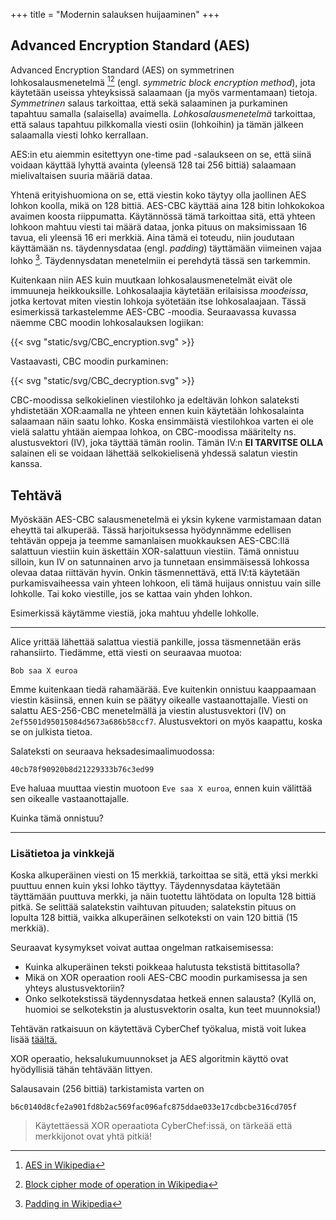 +++
title = "Modernin salauksen huijaaminen"
+++

## Advanced Encryption Standard (AES)

Advanced Encryption Standard (AES) on symmetrinen lohkosalausmenetelmä [^1][^3] (engl. *symmetric block encryption method*), jota käytetään useissa yhteyksissä salaamaan (ja myös varmentamaan) tietoja. *Symmetrinen* salaus tarkoittaa, että sekä salaaminen ja purkaminen tapahtuu samalla (salaisella) avaimella. *Lohkosalausmenetelmä* tarkoittaa, että salaus tapahtuu pilkkomalla viesti osiin (lohkoihin) ja tämän jälkeen salaamalla viesti lohko kerrallaan.

AES:in etu aiemmin esitettyyn one-time pad -salaukseen on se, että siinä voidaan käyttää lyhyttä avainta (yleensä 128 tai 256 bittiä) salaamaan mielivaltaisen suuria määriä dataa. 

Yhtenä erityishuomiona on se, että viestin koko täytyy olla jaollinen AES lohkon koolla, mikä on 128 bittiä. 
AES-CBC käyttää aina 128 bitin lohkokokoa avaimen koosta riippumatta.
Käytännössä tämä tarkoittaa sitä, että yhteen lohkoon mahtuu viesti tai määrä dataa, jonka pituus on maksimissaan 16 tavua, eli yleensä 16 eri merkkiä. 
Aina tämä ei toteudu, niin joudutaan käyttämään ns. täydennysdataa (engl. *padding*) täyttämään viimeinen vajaa lohko [^2]. 
Täydennysdatan menetelmiin ei perehdytä tässä sen tarkemmin.

Kuitenkaan niin AES kuin muutkaan lohkosalausmenetelmät eivät ole immuuneja heikkouksille. Lohkosalaajia käytetään erilaisissa *moodeissa*, jotka kertovat miten viestin lohkoja syötetään itse lohkosalaajaan. Tässä esimerkissä tarkastelemme AES-CBC -moodia. Seuraavassa kuvassa näemme CBC moodin lohkosalauksen logiikan:

{{< svg "static/svg/CBC_encryption.svg" >}}

Vastaavasti, CBC moodin purkaminen:

{{< svg "static/svg/CBC_decryption.svg" >}}

CBC-moodissa selkokielinen viestilohko ja edeltävän lohkon salateksti yhdistetään XOR:aamalla ne yhteen ennen kuin käytetään lohkosalainta salaamaan näin saatu lohko. Koska ensimmäistä viestilohkoa varten ei ole vielä salattu yhtään aiempaa lohkoa, on CBC-moodissa määritelty ns. alustusvektori (IV), joka täyttää tämän roolin. Tämän IV:n **EI TARVITSE OLLA** salainen eli se voidaan lähettää selkokielisenä yhdessä salatun viestin kanssa.


## Tehtävä 

Myöskään AES-CBC salausmenetelmä ei yksin kykene varmistamaan datan eheyttä tai alkuperää.
Tässä harjoituksessa hyödynnämme edellisen tehtävän oppeja ja teemme samanlaisen muokkauksen AES-CBC:llä salattuun viestiin kuin äskettäin XOR-salattuun viestiin.
Tämä onnistuu silloin, kun IV on satunnainen arvo ja tunnetaan ensimmäisessä lohkossa olevaa dataa riittävän hyvin. 
Onkin täsmennettävä, että IV:tä käytetään purkamisvaiheessa vain yhteen lohkoon, eli tämä huijaus onnistuu vain sille lohkolle.
Tai koko viestille, jos se kattaa vain yhden lohkon.

Esimerkissä käytämme viestiä, joka mahtuu yhdelle lohkolle.

---

Alice yrittää lähettää salattua viestiä pankille, jossa täsmennetään eräs rahansiirto.
Tiedämme, että viesti on seuraavaa muotoa:

`Bob saa X euroa`

Emme kuitenkaan tiedä rahamäärää.
Eve kuitenkin onnistuu kaappaamaan viestin käsiinsä, ennen kuin se päätyy oikealle vastaanottajalle. 
Viesti on salattu AES-256-CBC menetelmällä ja viestin alustusvektori (IV) on `2ef5501d95015084d5673a686b58ccf7`.
Alustusvektori on myös kaapattu, koska se on julkista tietoa.

Salateksti on seuraava heksadesimaalimuodossa:

`40cb78f90920b8d21229333b76c3ed99`

Eve haluaa muuttaa viestin muotoon `Eve saa X euroa`, ennen kuin välittää sen oikealle vastaanottajalle.

Kuinka tämä onnistuu?

---

### Lisätietoa ja vinkkejä

Koska alkuperäinen viesti on 15 merkkiä, tarkoittaa se sitä, että yksi merkki puuttuu ennen kuin yksi lohko täyttyy.
Täydennysdataa käytetään täyttämään puuttuva merkki, ja näin tuotettu lähtödata on lopulta 128 bittiä pitkä.
Se selittää salatekstin vaihtuvan pituuden; salatekstin pituus on lopulta 128 bittiä, vaikka alkuperäinen selkoteksti on vain 120 bittiä (15 merkkiä). 

Seuraavat kysymykset voivat auttaa ongelman ratkaisemisessa:

  * Kuinka alkuperäinen teksti poikkeaa halutusta tekstistä bittitasolla?
  * Mikä on XOR operaation rooli AES-CBC moodin purkamisessa ja sen yhteys alustusvektoriin?
  * Onko selkotekstissä täydennysdataa hetkeä ennen salausta? (Kyllä on, huomioi se selkotekstin ja alustusvektorin osalta, kun teet muunnoksia!)



Tehtävän ratkaisuun on käytettävä CyberChef työkalua, mistä voit lukea lisää [täältä.](/cyberchef)

XOR operaatio, heksalukumuunnokset ja AES algoritmin käyttö ovat hyödyllisiä tähän tehtävään littyen.

Salausavain (256 bittiä) tarkistamista varten on 

`b6c0140d8cfe2a901fd8b2ac569fac096afc875ddae033e17cdbcbe316cd705f`

>  Käytettäessä XOR operaatiota CyberChef:issä, on tärkeää että merkkijonot ovat yhtä pitkiä!


[^1]: [AES in Wikipedia](https://en.wikipedia.org/wiki/Advanced_Encryption_Standard) 

[^2]: [Padding in Wikipedia](https://en.wikipedia.org/wiki/Padding_(cryptography)) 

[^3]: [Block cipher mode of operation in Wikipedia](https://en.wikipedia.org/wiki/Block_cipher_mode_of_operation) 
